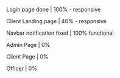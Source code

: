 Login page done | 100% - responsive

Client Landing page | 40% - responsive

Navbar notification fixed | 100% functional

Admin Page | 0%

Client Page | 0%

Officer | 0%
